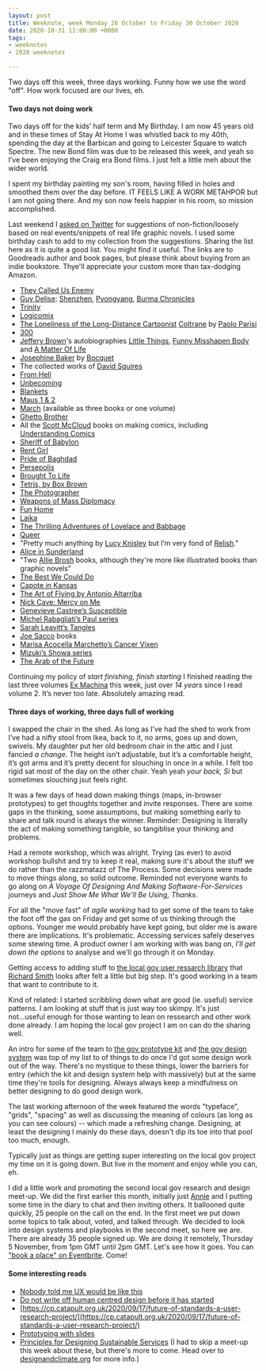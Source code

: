 ```yaml
---
layout: post
title: Weeknote, week Monday 26 October to Friday 30 October 2020
date: 2020-10-31 11:00:00 +0000
tags:
- weeknotes
- 2020 weeknotes

---
```

Two days off this week, three days working. Funny how we use the word "off". How work focused are our lives, eh.

#### Two days not doing work

Two days off for the kids’ half term and My Birthday. I am now 45 years old and in these times of Stay At Home I was whistled back to my 40th, spending the day at the Barbican and going to Leicester Square to watch Spectre. The new Bond film was due to be released this week, and yeah so I’ve been enjoying the Craig era Bond films. I just felt a little meh about the wider world.

I spent my birthday painting my son's room, having filled in holes and smoothed them over the day before. IT FEELS LIKE A WORK METAHPOR but I am not going there. And my son now feels happier in his room, so mission accomplished.

Last weekend I [asked on Twitter](https://twitter.com/OfficeOfWilson/status/1320626102558199808) for suggestions of non-fiction/loosely based on real events/snippets of real life graphic novels. I used some birthday cash to add to my collection from the suggestions. Sharing the list here as it is quite a good list. You might find it useful. The links are to Goodreads author and book pages, but please think about buying from an indie bookstore. Thye'll appreciate your custom more than tax-dodging Amazon.

* [They Called Us Enemy](https://www.goodreads.com/book/show/42527866-they-called-us-enemy)
* [Guy Delise](https://www.goodreads.com/author/show/46027.Guy_Delisle): [Shenzhen](https://www.goodreads.com/book/show/210946.Shenzhen), [Pyongyang](https://www.goodreads.com/book/show/80834.Pyongyang), [Burma Chronicles](https://www.goodreads.com/book/show/5596923-burma-chronicles)
* [Trinity](https://www.goodreads.com/book/show/13166598-trinity)
* [Logicomix](https://www.goodreads.com/book/show/6493321-logicomix)
* [The Loneliness of the Long-Distance Cartoonist](https://www.goodreads.com/book/show/51796259-the-loneliness-of-the-long-distance-cartoonist)
  [Coltrane](https://www.goodreads.com/book/show/13012652-coltrane) by [Paolo Parisi](https://www.goodreads.com/author/show/3022567.Paolo_Parisi)
* [300](https://www.goodreads.com/book/show/59952.300)
* [Jeffery Brown](https://www.goodreads.com/author/show/45429.Jeffrey_Brown)'s autobiographies [Little Things](https://www.goodreads.com/book/show/1924490.Little_Things), [Funny Misshapen Body](https://www.goodreads.com/book/show/6220815-funny-misshapen-body) and [A Matter Of Life](https://www.goodreads.com/book/show/17591893-a-matter-of-life)
* [Josephine Baker](https://www.goodreads.com/book/show/31941881-jos-phine-baker) by [Bocquet](https://www.goodreads.com/author/show/854871.Jos_Louis_Bocquet)
* The collected works of [David Squires](https://www.goodreads.com/author/show/3407293.David_Squires)
* [From Hell](https://www.goodreads.com/book/show/23529.From_Hell)
* [Unbecoming](https://www.goodreads.com/book/show/25363212-becoming-unbecoming)
* [Blankets](https://www.goodreads.com/book/show/25179.Blankets)
* [Maus 1 & 2](https://www.goodreads.com/book/show/15195.The_Complete_Maus)
* [March](https://www.goodreads.com/book/show/17346698-march) (available as three books or one volume)
* [Ghetto Brother](https://www.goodreads.com/book/show/23359742-ghetto-brother)
* All the [Scott McCloud](https://www.goodreads.com/author/show/33907.Scott_McCloud) books on making comics, including [Understanding Comics](https://www.goodreads.com/book/show/102920.Understanding_Comics)
* [Sheriff of Babylon](https://www.goodreads.com/series/175638)
* [Rent Girl](https://www.goodreads.com/book/show/46640.Rent_Girl)
* [Pride of Baghdad](https://www.goodreads.com/book/show/105703.Pride_of_Baghdad)
* [Persepolis](https://www.goodreads.com/book/show/991197.The_Complete_Persepolis)
* [Brought To Life](https://www.goodreads.com/book/show/358862.Brought_to_Light)
* [Tetris, by Box Brown](https://www.goodreads.com/book/show/27414415-tetris)
* [The Photographer](https://www.goodreads.com/book/show/5967064-the-photographer)
* [Weapons of Mass Diplomacy](https://www.goodreads.com/book/show/18405541-weapons-of-mass-diplomacy)
* [Fun Home](https://www.goodreads.com/book/show/26135825-fun-home)
* [Laika](https://www.goodreads.com/book/show/1641695.Laika)
* [The Thrilling Adventures of Lovelace and Babbage](https://www.goodreads.com/book/show/22822839-the-thrilling-adventures-of-lovelace-and-babbage)
* [Queer](https://www.goodreads.com/book/show/28957268-queer)
* "Pretty much anything by [Lucy Knisley](https://www.goodreads.com/author/show/731384.Lucy_Knisley) but I’m very fond of [Relish](https://www.goodreads.com/book/show/15786110-relish)."
* [Alice in Sunderland](https://www.goodreads.com/book/show/544595.Alice_in_Sunderland)
* "Two [Allie Brosh](https://www.goodreads.com/author/show/6984726.Allie_Brosh) books, although they're more like illustrated books than graphic novels"
* [The Best We Could Do](https://www.goodreads.com/book/show/29936927-the-best-we-could-do)
* [Capote in Kansas](https://www.goodreads.com/book/show/198346.Capote_in_Kansas)
* [The Art of Flying by Antonio Altarriba](https://www.goodreads.com/book/show/23346614-the-art-of-flying)
* [Nick Cave: Mercy on Me](https://www.goodreads.com/book/show/34227681-nick-cave)
* [Genevieve Castree’s Susceptible](https://www.goodreads.com/book/show/13538044-susceptible)
* [Michel Rabagliati’s Paul series](https://www.goodreads.com/series/74334)
* [Sarah Leavitt’s Tangles](https://www.goodreads.com/book/show/8468008-tangles)
* [Joe Sacco](https://www.goodreads.com/author/show/32468.Joe_Sacco) books
* [Marisa Acocella Marchetto’s Cancer Vixen](https://www.goodreads.com/book/show/349348.Cancer_Vixen)
* [Mizuki’s Showa series](https://www.goodreads.com/series/123953)
* [The Arab of the Future](https://www.goodreads.com/book/show/23168840-the-arab-of-the-future)

Continuing my policy of _start finishing, finish starting_ I finished reading the last three volumes [Ex Machina](https://www.goodreads.com/series/52500) this week, just over _14 years_ since I read volume 2. It’s never too late. Absolutely amazing read.

#### Three days of working, three days full of working

I swapped the chair in the shed. As long as I’ve had the shed to work from I’ve had a nifty stool from Ikea, back to it, no arms, goes up and down, swivels. My daughter put her old bedroom chair in the attic and I just fancied _a change_. The height isn’t adjustable, but it’s a comfortable height, it’s got arms and it’s pretty decent for slouching in once in a while. I felt too rigid sat most of the day on the other chair. Yeah yeah _your back, Si_ but sometimes slouching jsut feels right.

It was a few days of head down making things (maps, in-browser prototypes) to get thoughts together and invite responses. There are some gaps in the thinking, some assumptions, but making something early to share and talk round is always the winner. Reminder: Designing is literally the act of making something tangible, so tangiblise your thinking and problems.

Had a remote workshop, which was alright. Trying (as ever) to avoid workshop bullshit and try to keep it real, making sure it's about the stuff we do rather than the razzmatazz of The Process. Some decisions were made to move things along, so solid outcome. Reminded not everyone wants to go along on _A Voyage Of Designing And Making Software-For-Services_ journeys and _Just Show Me What We'll Be Using, Thanks_.

For all the "move fast" of _agile working_ had to get some of the team to take the foot off the gas on Friday and get some of us thinking through the options. Younger me would probably have kept going, but older me is aware there are implications. It's problematic. Accessing services safely deserves some stewing time. A product owner I am working with was bang on, _I'll get down the options_ to analyse and we'll go through it on Monday.

Getting access to adding stuff to [the local gov user ressarch library](https://research.localgov.digital) that [Richard Smith](https://twitter.com/RichSmiths) looks after felt a little but big step. It's good working in a team that want to contribute to it.

Kind of related: I started scribbling down what are good (ie. useful) service patterns. I am looking at stuff that is just way too skimpy. It's just not...useful enough for those wanting to lean on ressearch and other work done already. I am hoping the local gov project I am on can do the sharing well.

An intro for some of the team to [the gov prototype kit](https://govuk-prototype-kit.herokuapp.com) and [the gov design system](https://design-system.service.gov.uk) was top of my list to of things to do once I'd got some design work out of the way. There's no mystique to these things, lower the barriers for entry (which the kit and design system help with massively) but at the same time they're tools for designing. Always always keep a mindfulness on better designing to do good design work.

The last working afternoon of the week featured the words "typeface", "grids", "spacing" as well as discussing the meaning of colours (as long as you can see colours) -- which made a refreshing change. Designing, at least the designing I mainly do these days, doesn't dip its toe into that pool too much, enough.

Typically just as things are getting super interesting on the local gov project my time on it is going down. But live in the moment and enjoy while you can, eh.

I did a little work and promoting the second local gov research and design meet-up. We did the first earlier this month, initially just [Annie](https://twitter.com/Annie3H) and I putting some time in the diary to chat and then inviting others. It ballooned quite quickly, 25 people on the call on the end. In the first meet we put down some topics to talk about, voted, and talked through. We decided to look into design systems and playbooks in the second meet, so here we are. There are already 35 people signed up. We are doing it remotely, Thursday 5 November, from 1pm GMT until 2pm GMT. Let's see how it goes. You can ["book a place" on Eventbrite](https://www.eventbrite.co.uk/e/local-gov-research-and-design-meet-up-number-2-tickets-126032475527). Come!

#### Some interesting reads

* [Nobody told me UX would be like this](https://uxdesign.cc/nobody-told-me-ux-would-be-like-this-2fa8a30b7a84)
* [Do not write off human centred design before it has started](https://acuity-design.medium.com/dont-write-off-user-centred-design-before-it-has-started-85c32bf0132)
* [https://cp.catapult.org.uk/2020/09/17/future-of-standards-a-user-research-project/](https://cp.catapult.org.uk/2020/09/17/future-of-standards-a-user-research-project/)
* [Prototyping with slides](https://www.dxw.com/2020/10/prototyping-with-slides/)
* [Principles for Designing Sustainable Services](https://medium.com/wearesnook/principles-for-designing-sustainable-services-bbf3f3948ac2) (I had to skip a meet-up this week about these, but there's more to come. Head over to [designandclimate.org](http://designandclimate.org) for more info.)